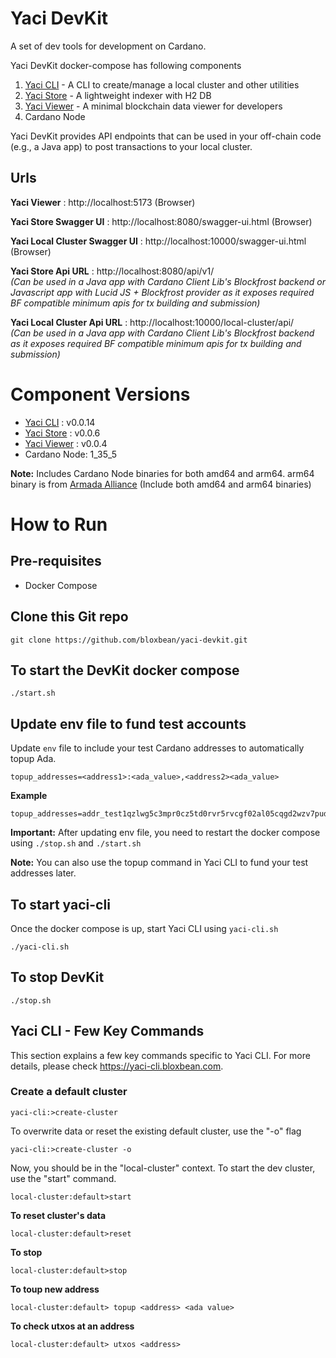 # Yaci DevKit

A set of dev tools for development on Cardano.

Yaci DevKit docker-compose has following components

1. [Yaci CLI](https://github.com/bloxbean/yaci-cli)       - A CLI to create/manage a local cluster and other utilities
2. [Yaci Store](https://github.com/bloxbean/yaci-store)   - A lightweight indexer with H2 DB
3. [Yaci Viewer](https://github.com/bloxbean/yaci-viewer) - A minimal blockchain data viewer for developers
4. Cardano Node

Yaci DevKit provides API endpoints that can be used in your off-chain code (e.g., a Java app) to post transactions to your local cluster.

Urls
--------------------------------------------
**Yaci Viewer**                   : http://localhost:5173   (Browser)

**Yaci Store Swagger UI**         : http://localhost:8080/swagger-ui.html  (Browser)

**Yaci Local Cluster Swagger UI** : http://localhost:10000/swagger-ui.html  (Browser)

**Yaci Store Api URL**            : http://localhost:8080/api/v1/  
<em>(Can be used in a Java app with Cardano Client Lib's Blockfrost backend or Javascript app with Lucid JS + Blockfrost provider as it exposes required BF compatible minimum apis for tx building and submission)</em>

**Yaci Local Cluster Api URL**    : http://localhost:10000/local-cluster/api/   
<em>(Can be used in a Java app with Cardano Client Lib's Blockfrost backend as it exposes required BF compatible minimum apis for tx building and submission)</em>

# Component Versions
- [Yaci CLI](https://github.com/bloxbean/yaci-cli)    : v0.0.14
- [Yaci Store](https://github.com/bloxbean/yaci-store)  : v0.0.6
- [Yaci Viewer](https://github.com/bloxbean/yaci-viewer) : v0.0.4
- Cardano Node: 1_35_5

**Note:** Includes Cardano Node binaries for both amd64 and arm64. arm64 binary is from [Armada Alliance](https://github.com/armada-alliance/cardano-node-binaries)
  (Include both amd64 and arm64 binaries)

# How to Run

## Pre-requisites

- Docker Compose

## Clone this Git repo

```shell
git clone https://github.com/bloxbean/yaci-devkit.git
```

## To start the DevKit docker compose

```shell
./start.sh
```
## Update env file to fund test accounts

Update ```env``` file to include your test Cardano addresses to automatically topup Ada.

```
topup_addresses=<address1>:<ada_value>,<address2><ada_value>
```

**Example**

```
topup_addresses=addr_test1qzlwg5c3mpr0cz5td0rvr5rvcgf02al05cqgd2wzv7pud6chpzk4elx4jh2f7xtftjrdxddr88wg6sfszu8r3gktpjtqrr00q9:20000,addr_test1qqwpl7h3g84mhr36wpetk904p7fchx2vst0z696lxk8ujsjyruqwmlsm344gfux3nsj6njyzj3ppvrqtt36cp9xyydzqzumz82:10000
```

**Important:** After updating env file, you need to restart the docker compose using ```./stop.sh``` and ```./start.sh```

**Note:** You can also use the topup command in Yaci CLI to fund your test addresses later.

## To start yaci-cli

Once the docker compose is up, start Yaci CLI using ```yaci-cli.sh```

```shell
./yaci-cli.sh
```

## To stop DevKit

```shell
./stop.sh
```

## Yaci CLI - Few Key Commands

This section explains a few key commands specific to Yaci CLI. For more details, please check https://yaci-cli.bloxbean.com.

### Create a default cluster

```
yaci-cli:>create-cluster
```
To overwrite data or reset the existing default cluster, use the "-o" flag

```
yaci-cli:>create-cluster -o
```

Now, you should be in the "local-cluster" context. To start the dev cluster, use the "start" command.
```
local-cluster:default>start
```

**To reset cluster's data**

```
local-cluster:default>reset
```

**To stop**

```
local-cluster:default>stop
```

**To toup new address**

```shell
local-cluster:default> topup <address> <ada value>
```

**To check utxos at an address**

```shell
local-cluster:default> utxos <address>
```





